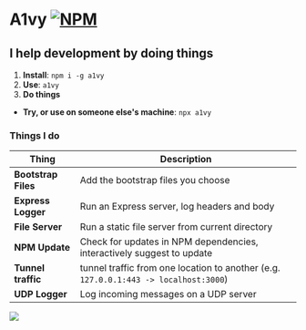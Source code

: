 # A1vy [![NPM](https://nodei.co/npm/a1vy.png?compact=true)](https://www.npmjs.com/package/a1vy)

## I help development by doing things

1. **Install**: `npm i -g a1vy`
2. **Use**: `a1vy`
3. **Do things**

- **Try, or use on someone else's machine**: `npx a1vy`

### Things I do

| Thing | Description
| --- | ---
| **Bootstrap Files** | Add the bootstrap files you choose
| **Express Logger** | Run an Express server, log headers and body
| **File Server** | Run a static file server from current directory
| **NPM Update** | Check for updates in NPM dependencies, interactively suggest to update
| **Tunnel traffic** | tunnel traffic from one location to another (e.g. `127.0.0.1:443 -> localhost:3000`)
| **UDP Logger** | Log incoming messages on a UDP server

![](https://user-images.githubusercontent.com/516342/36422849-71325868-1646-11e8-864c-28bbdc1f9b8e.png)
